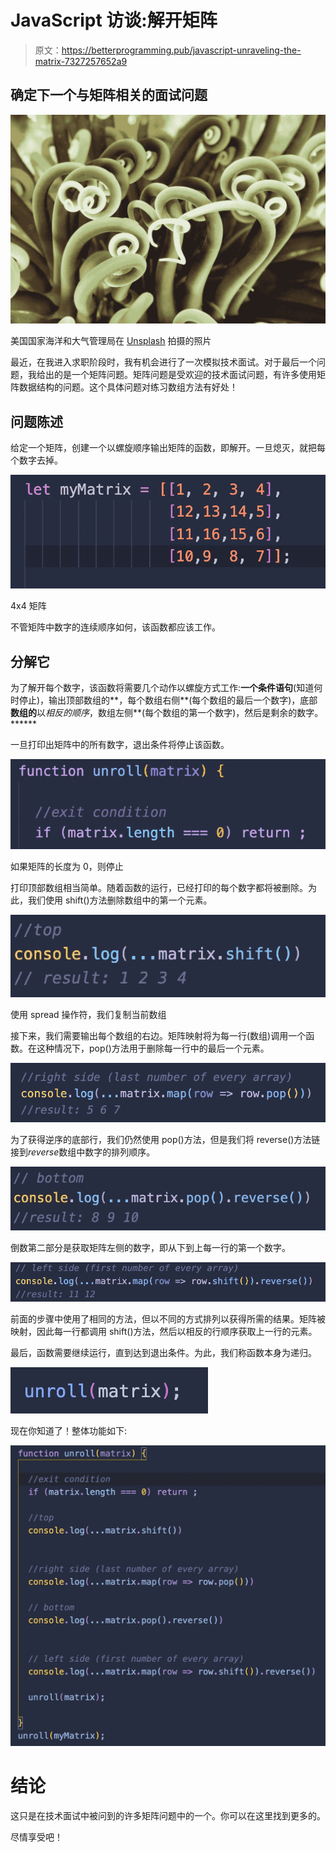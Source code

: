 # JavaScript 访谈:解开矩阵

> 原文：<https://betterprogramming.pub/javascript-unraveling-the-matrix-7327257652a9>

## 确定下一个与矩阵相关的面试问题

![](img/091b6bb7677ee9fa037a4d654cb12c12.png)

美国国家海洋和大气管理局在 [Unsplash](/?utm_source=unsplash&utm_medium=referral&utm_content=creditCopyText) 拍摄的照片

最近，在我进入求职阶段时，我有机会进行了一次模拟技术面试。对于最后一个问题，我给出的是一个矩阵问题。矩阵问题是受欢迎的技术面试问题，有许多使用矩阵数据结构的问题。这个具体问题对练习数组方法有好处！

## 问题陈述

给定一个矩阵，创建一个以螺旋顺序输出矩阵的函数，即解开。一旦熄灭，就把每个数字去掉。

![](img/941637e44f6e403fb43743472acff6d6.png)

4x4 矩阵

不管矩阵中数字的连续顺序如何，该函数都应该工作。

## 分解它

为了解开每个数字，该函数将需要几个动作以螺旋方式工作:**一个条件语句**(知道何时停止)，输出顶部数组的**，每个数组右侧**(每个数组的最后一个数字)，底部**数组的**以*相反的顺序*，数组左侧**(每个数组的第一个数字)，然后是剩余的数字。******

一旦打印出矩阵中的所有数字，退出条件将停止该函数。

![](img/ef16572fe4f0115081f00dbaca782846.png)

如果矩阵的长度为 0，则停止

打印顶部数组相当简单。随着函数的运行，已经打印的每个数字都将被删除。为此，我们使用 shift()方法删除数组中的第一个元素。

![](img/5d568fff680ad4761aeb6cc2424cb9f3.png)

使用 spread 操作符，我们复制当前数组

接下来，我们需要输出每个数组的右边。矩阵映射将为每一行(数组)调用一个函数。在这种情况下，pop()方法用于删除每一行中的最后一个元素。

![](img/09ce45865bd557ae00805a0c0ff9db79.png)

为了获得逆序的底部行，我们仍然使用 pop()方法，但是我们将 reverse()方法链接到*reverse*数组中数字的排列顺序。

![](img/fff418fba2b9b7b482fe2d80a125da04.png)

倒数第二部分是获取矩阵左侧的数字，即从下到上每一行的第一个数字。

![](img/dd387de5219cd8def7e23bba9e2b6ddc.png)

前面的步骤中使用了相同的方法，但以不同的方式排列以获得所需的结果。矩阵被映射，因此每一行都调用 shift()方法，然后以相反的行顺序获取上一行的元素。

最后，函数需要继续运行，直到达到退出条件。为此，我们称函数本身为递归。

![](img/7e747d4233dc51ae1367d5dc1ff2ab9c.png)

现在你知道了！整体功能如下:

![](img/049e65ef0876c8d05cc00c5cda51ae07.png)

# 结论

这只是在技术面试中被问到的许多矩阵问题中的一个。你可以在这里找到更多的。

尽情享受吧！